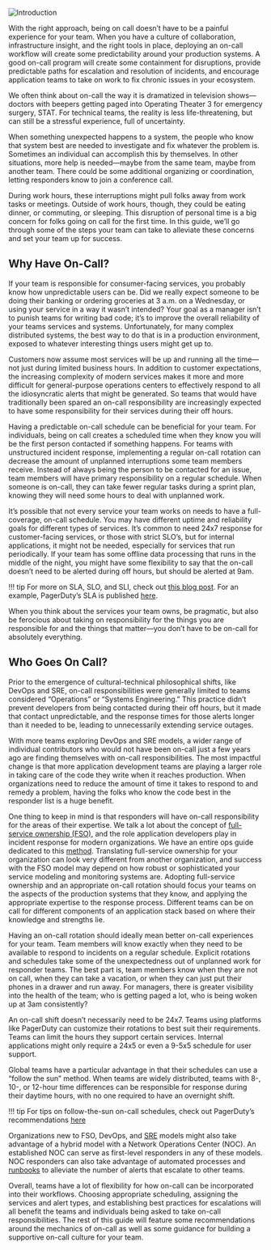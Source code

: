 ![Introduction](../assets/img/headers/OnCall-Intro.png)

With the right approach, being on call doesn’t have to be a painful experience for your team. When you have a culture of collaboration, infrastructure insight, and the right tools in place, deploying an on-call workflow will create some predictability around your production systems. A good on-call program will create some containment for disruptions, provide predictable paths for escalation and resolution of incidents, and encourage application teams to take on work to fix chronic issues in your ecosystem. 

We often think about on-call the way it is dramatized in television shows—doctors with beepers getting paged into Operating Theater 3 for emergency surgery, STAT. For technical teams, the reality is less life-threatening, but can still be a stressful experience, full of uncertainty. 

When something unexpected happens to a system, the people who know that system best are needed to investigate and fix whatever the problem is. Sometimes an individual can accomplish this by themselves. In other situations, more help is needed—maybe from the same team, maybe from another team. There could be some additional organizing or coordination, letting responders know to join a conference call. 

During work hours, these interruptions might pull folks away from work tasks or meetings. Outside of work hours, though, they could be eating dinner, or commuting, or sleeping. This disruption of personal time is a big concern for folks going on call for the first time. In this guide, we’ll go through some of the steps your team can take to alleviate these concerns and set your team up for success.

## Why Have On-Call?
If your team is responsible for consumer-facing services, you probably know how unpredictable users can be. Did we really expect someone to be doing their banking or ordering groceries at 3 a.m. on a Wednesday, or using your service in a way it wasn’t intended? Your goal as a manager isn’t to punish teams for writing bad code; it’s to improve the overall reliability of your teams services and systems. Unfortunately, for many complex distributed systems, the best way to do that is in a production environment, exposed to whatever interesting things users might get up to. 

Customers now assume most services will be up and running all the time—not just during limited business hours. In addition to customer expectations, the increasing complexity of modern services makes it more and more difficult for general-purpose operations centers to effectively respond to all the idiosyncratic alerts that might be generated. So teams that would have traditionally been spared an on-call responsibility are increasingly expected to have some responsibility for their services during their off hours.

Having a predictable on-call schedule can be beneficial for your team. For individuals, being on call creates a scheduled time when they know you will be the first person contacted if something happens. For teams with unstructured incident response, implementing a regular on-call rotation can decrease the amount of unplanned interruptions some team members receive. Instead of always being the person to be contacted for an issue, team members will have primary responsibility on a regular schedule. When someone is on-call, they can take fewer regular tasks during a sprint plan, knowing they will need some hours to deal with unplanned work. 

It’s possible that not every service your team works on needs to have a full-coverage, on-call schedule. You may have different uptime and reliability goals for different types of services. It’s common to need 24x7 response for customer-facing services, or those with strict SLO’s, but for internal applications, it might not be needed, especially for services that run periodically. If your team has some offline data processing that runs in the middle of the night, you might have some flexibility to say that the on-call doesn’t need to be alerted during off hours, but should be alerted at 9am.  


!!! tip
		For more on SLA, SLO, and SLI, check out [this blog post](https://www.pagerduty.com/blog/best-practices-service-monitoring/).
		For an example, PagerDuty’s SLA is published [here](https://www.pagerduty.com/standard-service-level-agreement/).

When you think about the services your team owns, be pragmatic, but also be ferocious about taking on responsibility for the things you are responsible for and the things that matter—you don’t have to be on-call for absolutely everything. 

## Who Goes On Call?
Prior to the emergence of cultural-technical philosophical shifts, like DevOps and SRE, on-call responsibilities were generally limited to teams considered “Operations” or “Systems Engineering.” This practice didn’t prevent developers from being contacted during their off hours, but it made that contact unpredictable, and the response times for those alerts longer than it needed to be, leading to  unnecessarily extending service outages.

With more teams exploring DevOps and SRE models, a wider range of individual contributors who would not have been on-call just a few years ago are finding themselves with on-call responsibilities. The most impactful change is that more application development teams are playing a larger role in taking care of the code they write when it reaches production. When organizations need to reduce the amount of time it takes to respond to and remedy a problem, having the folks who know the code best in the responder list is a huge benefit.

One thing to keep in mind is that responders will have on-call responsibility for the areas of their expertise. We talk a lot about the concept of [full-service ownership (FSO)](https://ownership.pagerduty.com/), and the role application developers play in incident response for modern organizations. We have an entire ops guide dedicated to this [method](https://response.pagerduty.com). Translating full-service ownership for your organization can look very different from another organization, and success with the FSO model may depend on how robust or sophisticated your service modeling and monitoring systems are. Adopting full-service ownership and an appropriate on-call rotation should focus your teams on the aspects of the production systems that they know, and applying the appropriate expertise to the response process. Different teams can be on call for different components of an application stack based on where their knowledge and strengths lie.

Having an on-call rotation should ideally mean better on-call experiences for your team. Team members will know exactly when they need to be available to respond to incidents on a regular schedule. Explicit rotations and schedules take some of the unexpectedness out of unplanned work for responder teams. The best part is, team members know when they are not on call, when they can take a vacation, or when they can just put their phones in a drawer and run away. For managers, there is greater visibility into the health of the team; who is getting paged a lot, who is being woken up at 3am consistently?

An on-call shift doesn’t necessarily need to be 24x7. Teams using platforms like PagerDuty can customize their rotations to best suit their requirements. Teams can limit the hours they support certain services. Internal applications might only require a 24x5 or even a 9-5x5 schedule for user support.

Global teams have a particular advantage in that their schedules can use a “follow the sun” method. When teams are widely distributed, teams with 8-, 10-, or 12-hour time differences can be responsible for response during their daytime hours, with no one required to have an overnight shift.  

!!! tip 
		For tips on follow-the-sun on-call schedules, check out PagerDuty’s recommendations [here](https://support.pagerduty.com/docs/schedule-examples#example-6-follow-the-sun-schedule)

Organizations new to FSO, DevOps, and [SRE](https://www.pagerduty.com/blog/building-scaling-sre-team/) models might also take advantage of a hybrid model with a Network Operations Center (NOC). An established NOC can serve as first-level responders in any of these models. NOC responders can also take advantage of automated processes and [runbooks](https://www.pagerduty.com/resources/learn/what-is-a-runbook/)  to alleviate the number of alerts that escalate to other teams.

Overall, teams have a lot of flexibility for how on-call can be incorporated into their workflows. Choosing appropriate scheduling, assigning the services and alert types, and establishing best practices for escalations will all benefit the teams and individuals being asked to take on-call responsibilities. The rest of this guide will feature some recommendations around the mechanics of on-call as well as some guidance for building a supportive on-call culture for your team.
